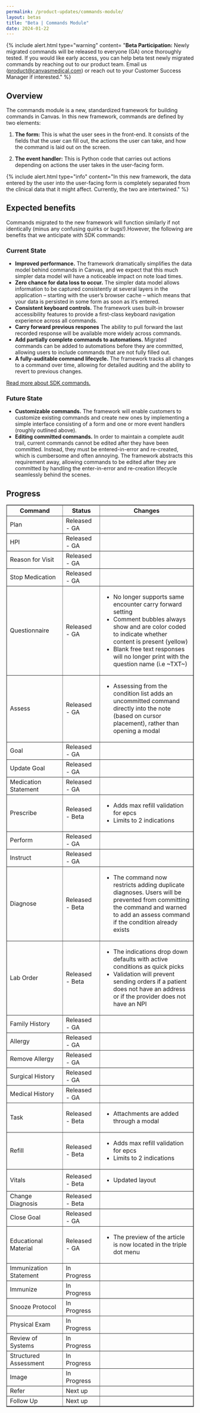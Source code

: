 ```yaml
---
permalink: /product-updates/commands-module/
layout: betas
title: "Beta | Commands Module"
date: 2024-01-22
---
```


{% include alert.html type="warning" content= "<b>Beta Participation:</b> Newly migrated commands will be released to everyone (GA) once thoroughly tested. If you would like early access, you can help beta test newly migrated commands by reaching out to our product team. Email us (product@canvasmedical.com) or reach out to your Customer Success Manager if interested."  %}

## Overview

The commands module is a new, standardized framework for building commands in Canvas. In this new framework, commands are defined by two elements:

1. **The form:** This is what the user sees in the front-end. It consists of the fields that the user can fill out, the actions the user can take, and how the command is laid out on the screen.

2. **The event handler:** This is Python code that carries out actions depending on actions the user takes in the user-facing form.

{% include alert.html type="info" content="In this new framework, the data entered by the user into the user-facing form is completely separated from the clinical data that it might affect. Currently, the two are intertwined."  %}


## Expected benefits

Commands migrated to the new framework will function similarly if not identically (minus any confusing quirks or bugs!).However, the following are benefits that we anticipate with SDK commands:

### Current State 
- **Improved performance.** The framework dramatically simplifies the data model behind commands in Canvas, and we expect that this much simpler data model will have a noticeable impact on note load times.
- **Zero chance for data loss to occur.** The simpler data model allows information to be captured consistently at several layers in the application – starting with the user’s browser cache – which means that your data is persisted in some form as soon as it’s entered.
- **Consistent keyboard controls.** The framework uses built-in browser accessibility features to provide a first-class keyboard navigation experience across all commands.
- **Carry forward previous respones** The ability to pull forward the last recorded response will be available more widely across commands. 
- **Add partially complete commands to automations.** Migrated commands can be added to automations before they are committed, allowing users to include commands that are not fully filled out.
- **A fully-auditable command lifecycle.** The framework tracks all changes to a command over time, allowing for detailed auditing and the ability to revert to previous changes.


[Read more about SDK commands.](/documentation/commands-overview) 


### Future State
- **Customizable commands.** The framework will enable customers to customize existing commands and create new ones by implementing a simple interface consisting of a form and one or more event handlers (roughly outlined above).
- **Editing committed commands.** In order to maintain a complete audit trail, current commands cannot be edited after they have been committed. Instead, they must be entered-in-error and re-created, which is cumbersome and often annoying. The framework abstracts this requirement away, allowing commands to be edited after they are committed by handling the enter-in-error and re-creation lifecycle seamlessly behind the scenes.

## Progress

<table border="1">
  <colgroup>
    <col width="30%">
    <col width="20%">
    <col width="50%">
  </colgroup>
  <thead>
    <tr>
      <th>Command</th>
      <th>Status</th>
      <th>Changes</th>
    </tr>
  </thead>
  <tbody>
    <tr>
      <td>Plan</td>
      <td> <span class="tag-complete"> Released - GA </span> </td>
      <td></td>
    </tr>
    <tr> 
      <td>HPI</td>
      <td> <span class="tag-complete"> Released - GA </span> </td>
      <td></td>
    </tr>
    <tr> 
      <td>Reason for Visit</td>
      <td> <span class="tag-complete"> Released - GA </span> </td>
      <td></td>
    </tr>
    <tr> 
      <td>Stop Medication</td>
      <td> <span class="tag-complete"> Released - GA </span> </td>
      <td></td>
    </tr>
    <tr> 
      <td>Questionnaire</td>
      <td> <span class="tag-complete"> Released - GA </span> </td>
      <td><ul><li>No longer supports same encounter carry forward setting</li><li>Comment bubbles always show and are color coded to indicate whether content is present (yellow)</li><li>Blank free text responses will no longer print with the question name (i.e ~TXT~)</li></ul></td>
    </tr>
    <tr> 
      <td>Assess</td>
      <td> <span class="tag-complete"> Released - GA </span> </td>
      <td><ul><li>Assessing from the condition list adds an uncommitted command directly into the note (based on cursor placement), rather than opening a modal </li></ul></td>
    </tr>
    <tr> 
      <td>Goal</td>
      <td> <span class="tag-complete"> Released - GA </span> </td>
      <td></td>
    </tr>
    <tr> 
      <td>Update Goal</td>
      <td> <span class="tag-complete"> Released - GA </span> </td>
      <td></td>
    </tr>
    <tr> 
      <td>Medication Statement</td>
      <td> <span class="tag-complete"> Released - GA </span> </td>
      <td></td>
    </tr>
    <tr> 
      <td>Prescribe</td>
      <td><span class="tag-beta-testing"> Released - Beta </span> </td>
      <td><ul><li>Adds max refill validation for epcs</li> <li>Limits to 2 indications</li></ul> </td>
    </tr>
    <tr> 
      <td>Perform</td>
      <td> <span class="tag-complete"> Released - GA </span> </td>
      <td></td>
    </tr>
    <tr> 
      <td>Instruct</td>
      <td> <span class="tag-complete"> Released - GA </span> </td>
      <td></td>
    </tr>
    <tr> 
      <td>Diagnose</td>
      <td><span class="tag-beta-testing"> Released - Beta </span> </td>
      <td><ul><li>The command now restricts adding duplicate diagnoses. Users will be prevented from committing the command and warned to add an assess command if the condition already exists</li></ul> </td>
    </tr>
    <tr> 
      <td>Lab Order</td>
      <td><span class="tag-beta-testing"> Released - Beta </span> </td>
      <td><ul><li>The indications drop down defaults with active conditions as quick picks</li><li>Validation will prevent sending orders if a patient does not have an address or if the provider does not have an NPI</li></ul> </td>
    </tr>
    <tr> 
      <td>Family History</td>
      <td> <span class="tag-complete"> Released - GA </span> </td>
      <td></td>
    </tr>
    <tr> 
      <td>Allergy</td>
      <td> <span class="tag-complete"> Released - GA </span> </td>
      <td></td>
    </tr>       
    <tr> 
      <td>Remove Allergy</td>
      <td> <span class="tag-complete"> Released - GA </span> </td>
      <td></td>
    </tr>
    <tr> 
      <td>Surgical History</td>
      <td> <span class="tag-complete"> Released - GA </span> </td>
      <td></td>
    </tr>
    <tr> 
      <td>Medical History</td>
      <td> <span class="tag-complete"> Released - GA </span> </td>
      <td></td>
    </tr> 
    <tr> 
      <td>Task</td>
      <td><span class="tag-beta-testing"> Released - Beta </span> </td>
      <td><ul><li>Attachments are added through a modal</li></ul></td>
    </tr>
    <tr> 
      <td>Refill</td>
      <td><span class="tag-beta-testing"> Released - Beta </span> </td>
      <td><ul><li>Adds max refill validation for epcs</li> <li>Limits to 2 indications</li></ul> </td>
    </tr>
     <tr> 
      <td>Vitals</td>
      <td><span class="tag-beta-testing"> Released - Beta </span> </td>
       <td><ul><li>Updated layout</li></ul> </td>
    </tr>
    </tr>
     <tr> 
      <td>Change Diagnosis</td>
      <td><span class="tag-beta-testing"> Released - Beta </span> </td>
      <td></td>
    </tr>
    <tr> 
      <td>Close Goal</td>
      <td> <span class="tag-complete"> Released - GA </span> </td>
      <td></td>
    </tr>
    <tr> 
      <td>Educational Material</td>
      <td> <span class="tag-complete"> Released - GA </span> </td>
       <td><ul><li>The preview of the article is now located in the triple dot menu</li></ul> </td>
    </tr>
    <tr> 
      <td>Immunization Statement</td>
      <td><span class="tag-in-progress"> In Progress </span> </td>
      <td></td>
    </tr>
     <tr> 
      <td>Immunize</td>
      <td><span class="tag-in-progress"> In Progress </span> </td>
      <td></td>
    </tr>
     <tr> 
      <td>Snooze Protocol</td>
      <td><span class="tag-in-progress"> In Progress </span> </td>
      <td></td>
    </tr>
    <tr> 
      <td>Physical Exam</td>
      <td><span class="tag-in-progress"> In Progress </span> </td>
      <td></td>
    </tr>
    <tr> 
      <td>Review of Systems</td>
      <td><span class="tag-in-progress"> In Progress </span> </td>
      <td></td>
    </tr>
    <tr> 
      <td>Structured Assessment</td>
      <td><span class="tag-in-progress"> In Progress </span> </td>
      <td></td>
    </tr>
     <tr> 
      <td>Image</td>
      <td><span class="tag-in-progress"> In Progress </span> </td>
      <td></td>
    </tr>
    <tr> 
      <td>Refer</td>
      <td><span class="tag-next-up"> Next up </span> </td>
      <td></td>
    </tr>
    <tr> 
      <td>Follow Up</td>
      <td><span class="tag-next-up"> Next up </span> </td>
      <td></td>
    </tr>
  </tbody>
</table>

